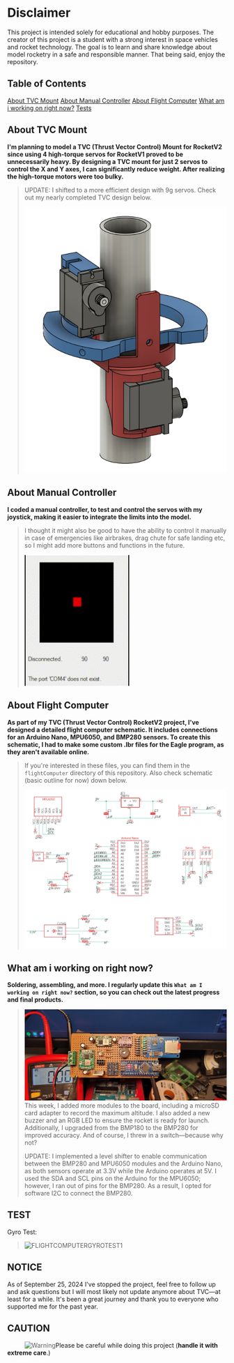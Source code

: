 # Disclaimer
This project is intended solely for educational and hobby purposes. The creator of this project is a student with a strong interest in space vehicles and rocket technology. The goal is to learn and share knowledge about model rocketry in a safe and responsible manner. That being said, enjoy the repository.

## **Table of Contents**
[About TVC Mount](#about-tvc-mount)
[About Manual Controller](#about-manual-controller)
[About Flight Computer](#about-flight-computer)
[What am i working on right now?](#what-am-i-working-on-right-now?)
[Tests](#test)

## **About TVC Mount**
**I'm planning to model a TVC (Thrust Vector Control) Mount for RocketV2 since using 4 high-torque servos for RocketV1 proved to be unnecessarily heavy. By designing a TVC mount for just 2 servos to control the X and Y axes, I can significantly reduce weight. After realizing the high-torque motors were too bulky.**
>UPDATE: I shifted to a more efficient design with 9g servos. Check out my nearly completed TVC design below.
>
>![ROCKETV2-TVC](RocketV2/TVCprototypes/img/TVC2-PROTOTYPE2.png)
>
## **About Manual Controller**
**I coded a manual controller, to test and control the servos with my joystick, making it easier to integrate the limits into the model.**
>I thought it might also be good to have the ability to control it manually in case of emergencies like airbrakes, drag chute for safe landing etc, so I might add more buttons and functions in the future.
>
>![MANUALCONTROLLER](manualController/img/manualController.gif)

## **About Flight Computer**
**As part of my TVC (Thrust Vector Control) RocketV2 project, I've designed a detailed flight computer schematic. It includes connections for an Arduino Nano, MPU6050, and BMP280 sensors. To create this schematic, I had to make some custom .lbr files for the Eagle program, as they aren't available online.**  
>If you're interested in these files, you can find them in the `flightComputer` directory of this repository. Also check schematic (basic outline for now) down below.
>
>![ROCKETV2-PCB](flightComputer/img/PCB_OUTLINE4.png)

## **What am i working on right now?**
**Soldering, assembling, and more. I regularly update this `What am I working on right now?` section, so you can check out the latest progress and final products.**
>![ROCKETV2-FLIGHTCOMPUTER](flightComputer/img/protoboardV2.jpeg)
>This week, I added more modules to the board, including a microSD card adapter to record the maximum altitude. I also added a new buzzer and an RGB LED to ensure the rocket is ready for launch. Additionally, I upgraded from the BMP180 to the BMP280 for improved accuracy. And of course, I threw in a switch—because why not?
>
>UPDATE: I implemented a level shifter to enable communication between the BMP280 and MPU6050 modules and the Arduino Nano, as both sensors operate at 3.3V while the Arduino operates at 5V. I used the SDA and SCL pins on the Arduino for the MPU6050; however, I ran out of pins for the BMP280. As a result, I opted for software I2C to connect the BMP280.

## **TEST**
Gyro Test:
>![FLIGHTCOMPUTERGYROTEST1](flightComputer/img/FlightComputerGyroTest.gif)
>
## NOTICE
As of September 25, 2024 I've stopped the project, feel free to follow up and ask questions but I will most likely not update anymore about TVC—at least for a while. It's been a great journey and thank you to everyone who supported me for the past year.

## CAUTION
><img align="left" src="RocketV1/imagesV1/WarningLAbel.jpeg" alt="Warning">

Please be careful while doing this project (**handle it with extreme care**.)
